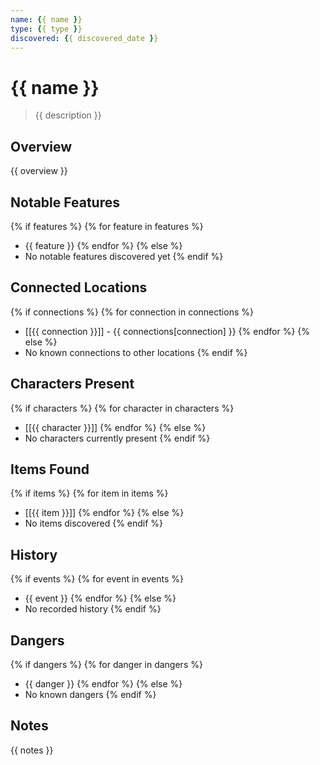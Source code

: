 ```yaml
---
name: {{ name }}
type: {{ type }}
discovered: {{ discovered_date }}
---
```


# {{ name }}

> {{ description }}

## Overview
{{ overview }}

## Notable Features
{% if features %}
{% for feature in features %}
- {{ feature }}
{% endfor %}
{% else %}
- No notable features discovered yet
{% endif %}

## Connected Locations
{% if connections %}
{% for connection in connections %}
- [[{{ connection }}]] - {{ connections[connection] }}
{% endfor %}
{% else %}
- No known connections to other locations
{% endif %}

## Characters Present
{% if characters %}
{% for character in characters %}
- [[{{ character }}]]
{% endfor %}
{% else %}
- No characters currently present
{% endif %}

## Items Found
{% if items %}
{% for item in items %}
- [[{{ item }}]]
{% endfor %}
{% else %}
- No items discovered
{% endif %}

## History
{% if events %}
{% for event in events %}
- {{ event }}
{% endfor %}
{% else %}
- No recorded history
{% endif %}

## Dangers
{% if dangers %}
{% for danger in dangers %}
- {{ danger }}
{% endfor %}
{% else %}
- No known dangers
{% endif %}

## Notes
{{ notes }}
